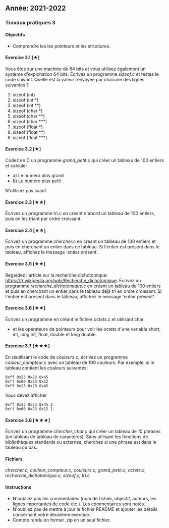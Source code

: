 Année: 2021-2022
----------------

### Travaux pratiques 3

#### Objectifs

-   Comprendre les les pointeurs et les structures.

#### Exercice 3.1 [★]


Vous êtes sur une machine de 64 bits et vous utilisez également un
système d'exploitation 64 bits. Écrivez un programme *sizeof.c* et
testez le code suivant. Quelle est la valeur renvoyée par chacune des
lignes suivantes ?

1.  sizeof (int)
2.  sizeof (int *)
3.  sizeof (int **)
4.  sizeof (char *)
5.  sizeof (char **)
6.  sizeof (char ***)
7.  sizeof (float *)
8.  sizeof (float **)
9.  sizeof (float ***)


#### Exercice 3.2 [★]


Codez en C un programme *grand_petit.c* qui créer un tableau de 100
entiers et calculer

-   a) Le numéro plus grand
-   b) Le numéro plus petit

N'utilisez pas scanf.


#### Exercice 3.3 [★★]


Écrivez un programme *tri.c* en créant d'abord un tableau de 100
entiers, puis en les triant par ordre croissant.


#### Exercice 3.4 [★★]


Écrivez un programme *chercher.c* en créant un tableau de 100 entiers et
puis en cherchant un entier dans ce tableau. Si l'entier est présent
dans le tableau, affichez le message 'entier présent'.


#### Exercice 3.5 [★★]


Regardez l'article sur la recherche dichotomique:
<https://fr.wikipedia.org/wiki/Recherche_dichotomique>. Écrivez un
programme *recherche_dichotomique.c* en créant un tableau de 100
entiers et puis en cherchant un entier dans le tableau déjà tri en ordre
croissant. Si l'entier est présent dans le tableau, affichez le message
'entier présent'.


#### Exercice 3.6 [★★]


Écrivez un programme en créant le fichier *octets.c* et utilisant char
* et les opérateurs de pointeurs pour voir les octets d'une variable
short, int, long int, float, double et long double.


#### Exercice 3.7 [★★★]


En réutilisant le code de *couleurs.c*, écrivez un programme
*couleur_compteur.c* avec un tableau de 100 couleurs. Par exemple, si
le tableau contient les couleurs suivantes:

```
0xff 0x23 0x23 0x45              
0xff 0x00 0x23 0x12              
0xff 0x23 0x23 0x45             
```

Vous devez afficher

```              
0xff 0x23 0x23 0x45 2              
0xff 0x00 0x23 0x12 1.             
```


#### Exercice 3.8 [★★★]


Écrivez un programme *chercher_char.c* qui créer un tableau de 10 phrases (un
tableau de tableau de caractères). Sans utilisant les fonctions de
bibliothèques standards ou externes, cherchez si une phrase est dans le
tableau ou pas. 


#### Fichiers

*chercher.c, couleur_compteur.c, couleurs.c, grand_petit.c, octets.c,
recherche_dichotomique.c, sizeof.c, tri.c*

#### Instructions

-   N'oubliez pas les commentaires (nom de fichier, objectif, auteurs,
    les lignes importantes de code etc.). Les commentaires sont notés.
-   N'oubliez pas de mettre à jour le fichier README et ajouter les
    détails concernant votre deuxième exercice.
-   Compte rendu en format .zip en un seul fichier.



